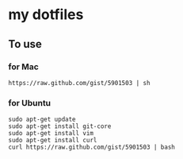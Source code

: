 # my dotfiles #

## To use

### for Mac
    https://raw.github.com/gist/5901503 | sh

### for Ubuntu
    sudo apt-get update
    sudo apt-get install git-core
    sudo apt-get install vim
    sudo apt-get install curl
    curl https://raw.github.com/gist/5901503 | bash

